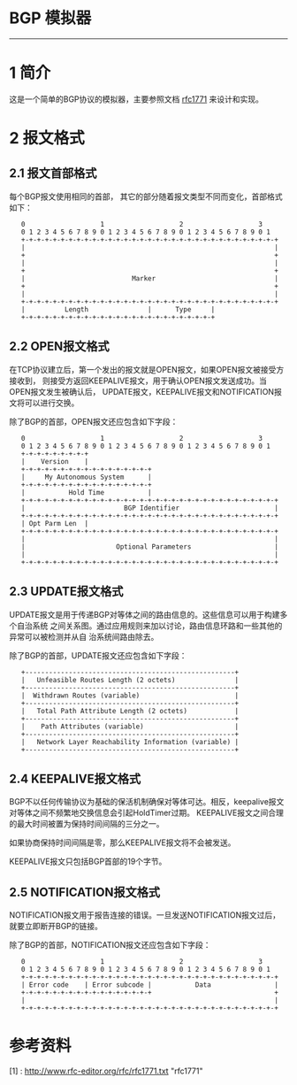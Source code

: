 # BGP 模拟器

-----------------------


1 简介
================

这是一个简单的BGP协议的模拟器，主要参照文档
[rfc1771](http://www.rfc-editor.org/rfc/rfc1771.txt "rfc1771")
来设计和实现。

2 报文格式
================

## 2.1 报文首部格式

每个BGP报文使用相同的首部， 其它的部分随着报文类型不同而变化，首部格式如下：

       0                   1                   2                   3
       0 1 2 3 4 5 6 7 8 9 0 1 2 3 4 5 6 7 8 9 0 1 2 3 4 5 6 7 8 9 0 1
       +-+-+-+-+-+-+-+-+-+-+-+-+-+-+-+-+-+-+-+-+-+-+-+-+-+-+-+-+-+-+-+-+
       |                                                               |
       +                                                               +
       |                                                               |
       +                                                               +
       |                           Marker                              |
       +                                                               +
       |                                                               |
       +-+-+-+-+-+-+-+-+-+-+-+-+-+-+-+-+-+-+-+-+-+-+-+-+-+-+-+-+-+-+-+-+
       |          Length               |      Type     |
       +-+-+-+-+-+-+-+-+-+-+-+-+-+-+-+-+-+-+-+-+-+-+-+-+

## 2.2 OPEN报文格式

在TCP协议建立后，第一个发出的报文就是OPEN报文，如果OPEN报文被接受方接收到，
则接受方返回KEEPALIVE报文，用于确认OPEN报文发送成功。当OPEN报文发生被确认后，
UPDATE报文，KEEPALIVE报文和NOTIFICATION报文将可以进行交换。

除了BGP的首部，OPEN报文还应包含如下字段：

       0                   1                   2                   3
       0 1 2 3 4 5 6 7 8 9 0 1 2 3 4 5 6 7 8 9 0 1 2 3 4 5 6 7 8 9 0 1
       +-+-+-+-+-+-+-+-+
       |    Version    |
       +-+-+-+-+-+-+-+-+-+-+-+-+-+-+-+-+
       |     My Autonomous System      |
       +-+-+-+-+-+-+-+-+-+-+-+-+-+-+-+-+
       |           Hold Time           |
       +-+-+-+-+-+-+-+-+-+-+-+-+-+-+-+-+-+-+-+-+-+-+-+-+-+-+-+-+-+-+-+-+
       |                         BGP Identifier                        |
       +-+-+-+-+-+-+-+-+-+-+-+-+-+-+-+-+-+-+-+-+-+-+-+-+-+-+-+-+-+-+-+-+
       | Opt Parm Len  |
       +-+-+-+-+-+-+-+-+-+-+-+-+-+-+-+-+-+-+-+-+-+-+-+-+-+-+-+-+-+-+-+-+
       |                                                               |
       |                       Optional Parameters                     |
       |                                                               |
       +-+-+-+-+-+-+-+-+-+-+-+-+-+-+-+-+-+-+-+-+-+-+-+-+-+-+-+-+-+-+-+-+

## 2.3 UPDATE报文格式

UPDATE报文是用于传递BGP对等体之间的路由信息的。这些信息可以用于构建多个自治系统
之间关系图。通过应用规则来加以讨论，路由信息环路和一些其他的异常可以被检测并从自
治系统间路由除去。

除了BGP的首部，UPDATE报文还应包含如下字段：

       +-----------------------------------------------------+
       |   Unfeasible Routes Length (2 octets)               |
       +-----------------------------------------------------+
       |  Withdrawn Routes (variable)                        |
       +-----------------------------------------------------+
       |   Total Path Attribute Length (2 octets)            |
       +-----------------------------------------------------+
       |    Path Attributes (variable)                       |
       +-----------------------------------------------------+
       |   Network Layer Reachability Information (variable) |
       +-----------------------------------------------------+


## 2.4 KEEPALIVE报文格式

BGP不以任何传输协议为基础的保活机制确保对等体可达。相反，keepalive报文 
对等体之间不频繁地交换信息会引起HoldTimer过期。 KEEPALIVE报文之间合理
的最大时间被置为保持时间间隔的三分之一。

如果协商保持时间间隔是零，那么KEEPALIVE报文将不会被发送。

KEEPALIVE报文只包括BGP首部的19个字节。


## 2.5 NOTIFICATION报文格式


NOTIFICATION报文用于报告连接的错误。一旦发送NOTIFICATION报文过后，
就要立即断开BGP的链接。

除了BGP的首部，NOTIFICATION报文还应包含如下字段：

       0                   1                   2                   3
       0 1 2 3 4 5 6 7 8 9 0 1 2 3 4 5 6 7 8 9 0 1 2 3 4 5 6 7 8 9 0 1
       +-+-+-+-+-+-+-+-+-+-+-+-+-+-+-+-+-+-+-+-+-+-+-+-+-+-+-+-+-+-+-+-+
       | Error code    | Error subcode |           Data                |
       +-+-+-+-+-+-+-+-+-+-+-+-+-+-+-+-+                               +
       |                                                               |
       +-+-+-+-+-+-+-+-+-+-+-+-+-+-+-+-+-+-+-+-+-+-+-+-+-+-+-+-+-+-+-+-+


参考资料
======================

[1] : http://www.rfc-editor.org/rfc/rfc1771.txt "rfc1771"
